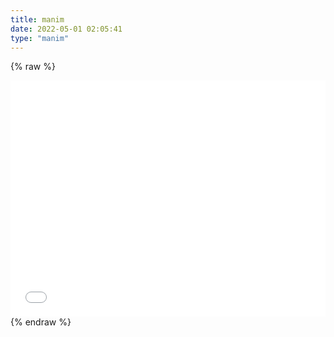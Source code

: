 ```yaml
---
title: manim
date: 2022-05-01 02:05:41
type: "manim"
---
```

{% raw %}
<div style="position: relative; width: 100%; height: 0; padding-bottom: 75%;">
<iframe src="//player.bilibili.com/player.html?aid=383566699&bvid=BV1vZ4y1C7YZ&cid=585598318&page=1" scrolling="no" border="0" frameborder="no" framespacing="0" allowfullscreen="true" style="position: absolute; width: 100%; height: 100%; Left: 0; top: 0;" ></iframe></div>
{% endraw %}

